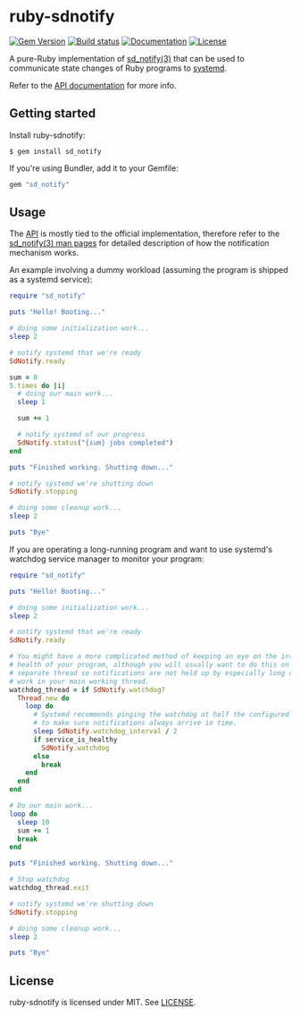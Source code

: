 # ruby-sdnotify

[![Gem Version](https://badge.fury.io/rb/sd_notify.svg)](https://badge.fury.io/rb/sd_notify)
[![Build status](https://github.com/agis/ruby-sdnotify/actions/workflows/ci.yml/badge.svg)](https://github.com/agis/ruby-sdnotify/actions/workflows/ci.yml)
[![Documentation](http://img.shields.io/badge/yard-docs-blue.svg)](http://www.rubydoc.info/github/agis/ruby-sdnotify)
[![License](https://img.shields.io/github/license/mashape/apistatus.svg)](LICENSE)


A pure-Ruby implementation of [sd_notify(3)](https://www.freedesktop.org/software/systemd/man/sd_notify.html) that can be used to
communicate state changes of Ruby programs to [systemd](https://www.freedesktop.org/wiki/Software/systemd/).

Refer to the [API documentation](http://www.rubydoc.info/github/agis/ruby-sdnotify) for more info.

## Getting started

Install ruby-sdnotify:

```shell
$ gem install sd_notify
```

If you're using Bundler, add it to your Gemfile:

```ruby
gem "sd_notify"
```

## Usage

The [API](http://www.rubydoc.info/github/agis/ruby-sdnotify) is mostly tied to
the official implementation, therefore refer to the [sd_notify(3) man pages](https://www.freedesktop.org/software/systemd/man/sd_notify.html)
for detailed description of how the notification mechanism works.

An example involving a dummy workload (assuming the program is shipped as a
systemd service):

```ruby
require "sd_notify"

puts "Hello! Booting..."

# doing some initialization work...
sleep 2

# notify systemd that we're ready
SdNotify.ready

sum = 0
5.times do |i|
  # doing our main work...
  sleep 1

  sum += 1

  # notify systemd of our progress
  SdNotify.status("{sum} jobs completed")
end

puts "Finished working. Shutting down..."

# notify systemd we're shutting down
SdNotify.stopping

# doing some cleanup work...
sleep 2

puts "Bye"
```

If you are operating a long-running program and want to use systemd's watchdog service manager to monitor your program:

```ruby
require "sd_notify"

puts "Hello! Booting..."

# doing some initialization work...
sleep 2

# notify systemd that we're ready
SdNotify.ready

# You might have a more complicated method of keeping an eye on the internal
# health of your program, although you will usually want to do this on a
# separate thread so notifications are not held up by especially long chunks of
# work in your main working thread.
watchdog_thread = if SdNotify.watchdog?
  Thread.new do
    loop do
      # Systemd recommends pinging the watchdog at half the configured interval
      # to make sure notifications always arrive in time.
      sleep SdNotify.watchdog_interval / 2
      if service_is_healthy
        SdNotify.watchdog
      else
        break
    end
  end
end

# Do our main work...
loop do
  sleep 10
  sum += 1
  break
end

puts "Finished working. Shutting down..."

# Stop watchdog
watchdog_thread.exit

# notify systemd we're shutting down
SdNotify.stopping

# doing some cleanup work...
sleep 2

puts "Bye"
```

## License

ruby-sdnotify is licensed under MIT. See [LICENSE](LICENSE).
